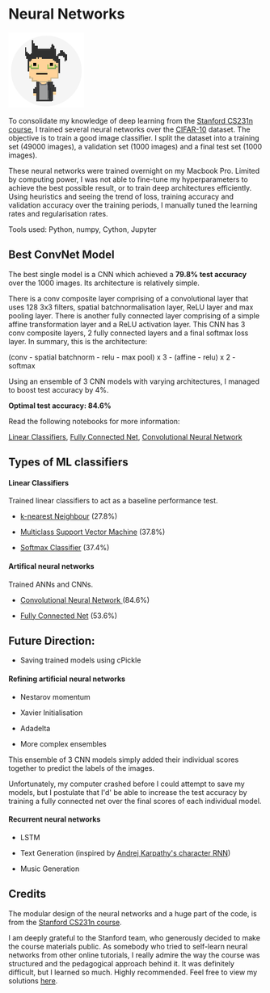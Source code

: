 # Neural Networks

![alt text](https://github.com/hanyangtay/hanyang/raw/master/app/assets/images/personal/hy.png "Han Yang")

To consolidate my knowledge of deep learning from the [Stanford CS231n course](http://cs231n.github.io/), I trained several neural networks over the [CIFAR-10](https://www.cs.toronto.edu/~kriz/cifar.html) dataset. The objective is to train a good image classifier. I split the dataset into a training set (49000 images), a validation set (1000 images) and a final test set (1000 images).

These neural networks were trained overnight on my Macbook Pro. Limited by computing power, I was not able to fine-tune my hyperparameters to achieve the best possible result, or to train deep architectures efficiently. Using heuristics and seeing the trend of loss, training accuracy and validation accuracy over the training periods, I manually tuned the learning rates and regularisation rates. 

Tools used: Python, numpy, Cython, Jupyter

## Best ConvNet Model

The best single model is a CNN which achieved a **79.8% test accuracy** over the 1000 images. Its architecture is relatively simple.

There is a conv composite layer comprising of a convolutional layer that uses 128 3x3 filters, spatial batchnormalisation layer, ReLU layer and max pooling layer. There is another fully connected layer comprising of a simple affine transformation layer and a ReLU activation layer. This CNN has 3 conv composite layers, 2 fully connected layers and a final softmax loss layer. In summary, this is the architecture:

(conv - spatial batchnorm - relu - max pool) x 3 - (affine - relu) x 2 - softmax


Using an ensemble of 3 CNN models with varying architectures, I managed to boost test accuracy by 4%. 

**Optimal test accuracy: 84.6%**

Read the following notebooks for more information: 

[Linear Classifiers](https://github.com/hanyangtay/neural-networks/blob/master/Baseline%20Classifiers.ipynb), [Fully Connected Net](https://github.com/hanyangtay/neural-networks/blob/master/Fully%20Connected%20Net.ipynb), [Convolutional Neural Network](https://github.com/hanyangtay/neural-networks/blob/master/CNN.ipynb)

## Types of ML classifiers

#### Linear Classifiers

Trained linear classifiers to act as a baseline performance test.

* [k-nearest Neighbour](https://github.com/hanyangtay/neural-networks/blob/master/Baseline%20Classifiers.ipynb) (27.8%)

* [Multiclass Support Vector Machine](https://github.com/hanyangtay/neural-networks/blob/master/Baseline%20Classifiers.ipynb) (37.8%)

* [Softmax Classifier](https://github.com/hanyangtay/neural-networks/blob/master/Baseline%20Classifiers.ipynb) (37.4%)


#### Artifical neural networks

Trained ANNs and CNNs.

* [Convolutional Neural Network ](https://github.com/hanyangtay/neural-networks/blob/master/CNN.ipynb) (84.6%)

* [Fully Connected Net](https://github.com/hanyangtay/neural-networks/blob/master/Fully%20Connected%20Net.ipynb) (53.6%)





## Future Direction:

* Saving trained models using cPickle

#### Refining artificial neural networks

* Nestarov momentum

* Xavier Initialisation

* Adadelta

* More complex ensembles

This ensemble of 3 CNN models simply added their individual scores together to predict the labels of the images.

Unfortunately, my computer crashed before I could attempt to save my models, but I postulate that I'd' be able to increase the test accuracy by training a fully connected net over the final scores of each individual model.


#### Recurrent neural networks

* LSTM

* Text Generation (inspired by [Andrej Karpathy's character RNN](https://github.com/karpathy/char-rnn))

* Music Generation


## Credits

The modular design of the neural networks and a huge part of the code, is from the [Stanford CS231n course](http://cs231n.github.io/).

I am deeply grateful to the Stanford team, who generously decided to make the course materials public. As somebody who tried to self-learn neural networks from other online tutorials, I really admire the way the course was structured and the pedagogical approach behind it. It was definitely difficult, but I learned so much. Highly recommended. Feel free to view my solutions [here](https://github.com/hanyangtay/CS231n-answers).


